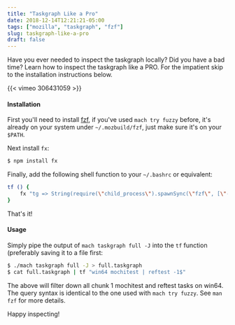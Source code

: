 ```yaml
---
title: "Taskgraph Like a Pro"
date: 2018-12-14T12:21:21-05:00
tags: ["mozilla", "taskgraph", "fzf"]
slug: taskgraph-like-a-pro
draft: false
---
```


Have you ever needed to inspect the taskgraph locally? Did you have a bad time? Learn how to inspect
the taskgraph like a PRO. For the impatient skip to the installation instructions below.

{{< vimeo 306431059 >}}


<!--more-->

#### Installation

First you'll need to install [fzf][0], if you've used `mach try fuzzy` before, it's already
on your system under `~/.mozbuild/fzf`, just make sure it's on your `$PATH`.

Next install `fx`:

```bash
$ npm install fx
```

Finally, add the following shell function to your `~/.bashrc` or equivalent:

```bash
tf () {
	fx "tg => String(require(\"child_process\").spawnSync(\"fzf\", [\"-f\", \"$1\"], {\"input\": Object.keys(tg).join(\"\n\")}).output).split(\"\n\").reduce((obj, key) => { obj[key] = tg[key]; return obj; }, {})" | fx
}
```

That's it!


#### Usage

Simply pipe the output of `mach taskgraph full -J` into the `tf` function (preferably saving it to a
file first:

```bash
$ ./mach taskgraph full -J > full.taskgraph
$ cat full.taskgraph | tf "win64 mochitest | reftest -1$"
```

The above will filter down all chunk 1 mochitest and reftest tasks on win64. The query syntax is
identical to the one used with `mach try fuzzy`. See `man fzf` for more details.

Happy inspecting!

[0]: https://github.com/junegunn/fzf

